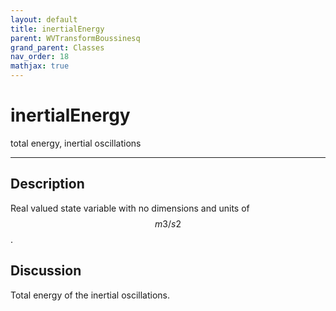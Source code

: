 ```yaml
---
layout: default
title: inertialEnergy
parent: WVTransformBoussinesq
grand_parent: Classes
nav_order: 18
mathjax: true
---
```


#  inertialEnergy

total energy, inertial oscillations


---

## Description
Real valued state variable with no dimensions and units of $$m3/s2$$.

## Discussion

Total energy of the inertial oscillations.

